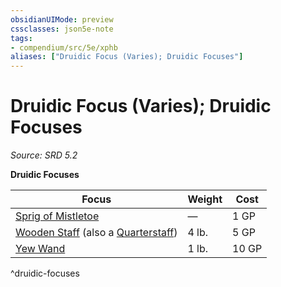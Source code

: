 ```yaml
---
obsidianUIMode: preview
cssclasses: json5e-note
tags:
- compendium/src/5e/xphb
aliases: ["Druidic Focus (Varies); Druidic Focuses"]
---
```

# Druidic Focus (Varies); Druidic Focuses
*Source: SRD 5.2* 

**Druidic Focuses**

| Focus | Weight | Cost |
|-------|--------|------|
| [Sprig of Mistletoe](sprig-of-mistletoe-xphb.md) | — | 1 GP |
| [Wooden Staff](wooden-staff-xphb.md) (also a [Quarterstaff](quarterstaff-xphb.md)) | 4 lb. | 5 GP |
| [Yew Wand](yew-wand-xphb.md) | 1 lb. | 10 GP |
^druidic-focuses